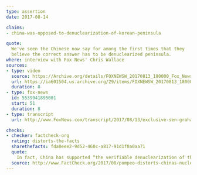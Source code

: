 ```yaml
---
type: assertion
date: 2017-08-14

claims:
- china-was-opposed-to-denuclearization-of-korean-peninsula

quote:
  We've seen the Chinese now say for among the first times that they
  believe the correct answer has to be denuclearized peninsula.
where: interview with Fox News' Chris Wallace
sources:
- type: video
  source: https://Archive.org/details/FOXNEWSW_20170813_180000_Fox_News_Sunday_With_Chris_Wallace/start/331/end/341
  url: https://ia601504.us.archive.org/29/items/FOXNEWSW_20170813_180000_Fox_News_Sunday_With_Chris_Wallace/FOXNEWSW_20170813_180000_Fox_News_Sunday_With_Chris_Wallace.mp4?start=331&end=341&exact=1&ignore=x.mp4
  duration: 8
- type: fox-news
  id: 5539941895001
  start: 51
  duration: 8
- type: transcript
  url: http://www.FoxNews.com/transcript/2017/08/13/exclusive-sen-graham-on-charlottesville-north-korea-and-gop-agenda.html

checks:
- checker: factcheck-org
  rating: distorts-the-facts
  sharethefacts: fda0eee2-9d52-460c-a817-91d1f0a0aa71
  quote:
    In fact, China has supported “the verifiable denuclearization of the Korean Peninsula” since at least 2005.
  source: http://www.FactCheck.org/2017/08/pompeo-distorts-chinas-nuclear-policy/
---
```

